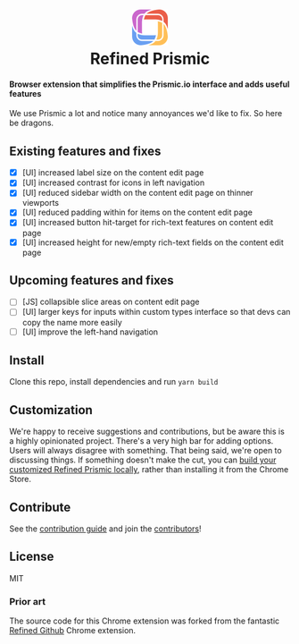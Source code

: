 <div align="center">
  <h1>
		<img src="source/icon.png" />
		<br>
		Refined Prismic
	</h1>

</div>

#### Browser extension that simplifies the Prismic.io interface and adds useful features

[link-cws]: https://chrome.google.com/webstore/detail/refined-prismic/hlepfoohegkhhmjieoechaddaejaokhf 'Version published on Chrome Web Store'
[link-amo]: https://addons.mozilla.org/en-US/firefox/addon/refined-prismicp/ 'Version published on Mozilla Add-ons'

We use Prismic a lot and notice many annoyances we'd like to fix. So here be dragons.

## Existing features and fixes

- [x] [UI] increased label size on the content edit page
- [x] [UI] increased contrast for icons in left navigation
- [x] [UI] reduced sidebar width on the content edit page on thinner viewports
- [x] [UI] reduced padding within for items on the content edit page
- [x] [UI] increased button hit-target for rich-text features on content edit page
- [x] [UI] increased height for new/empty rich-text fields on the content edit page

## Upcoming features and fixes

- [ ] [JS] collapsible slice areas on content edit page
- [ ] [UI] larger keys for inputs within custom types interface so that devs can copy the name more easily
- [ ] [UI] improve the left-hand navigation

## Install

Clone this repo, install dependencies and run `yarn build`

## Customization

We're happy to receive suggestions and contributions, but be aware this is a highly opinionated project. There's a very high bar for adding options. Users will always disagree with something. That being said, we're open to discussing things. If something doesn't make the cut, you can [build your customized Refined Prismic locally](https://prismic.com/mrmartineau/refined-prismic/blob/master/contributing.md#workflow), rather than installing it from the Chrome Store.

## Contribute

See the [contribution guide](contributing.md) and join the [contributors](https://github.com/mrmartineau/refined-prismic/graphs/contributors)!

## License

MIT

### Prior art

The source code for this Chrome extension was forked from the fantastic [Refined Github](https://github.com/sindresorhus/refined-github) Chrome extension.
